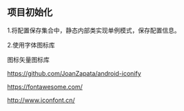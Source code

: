 ## 项目初始化

1.将配置保存集合中，静态内部类实现单例模式，保存配置信息。

2.使用字体图标库

图标矢量图标库

https://github.com/JoanZapata/android-iconify

https://fontawesome.com/

http://www.iconfont.cn/


